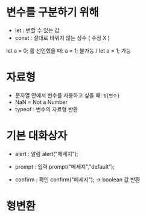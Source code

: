 

# 변수를 구분하기 위해 

- let : 변할 수 있는 값 
- const : 절대로 바뀌지 않는 상수 ( 수정 X )

let a = 0; 를 선언했을 때:
a = 1; 불가능 / let a = 1; 가능

# 자료형

- 문자열 안에서 변수를 사용하고 싶을 때: `${변수}`
- NaN = Not a Number
- typeof : 변수의 자료형 반환

# 기본 대화상자

- alert : 알림
alert("메세지");

- prompt : 입력
prompt("메세지","default");

- confirm : 확인
confirm("메세지"); -> boolean 값 반환

# 형변환
